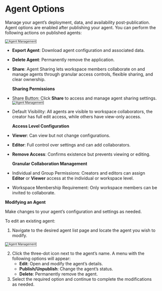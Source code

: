 # Agent Options

Manage your agent’s deployment, data, and availability post-publication. Agent options are enabled after publishing your agent. You can perform the following actions on published agents:

<img src="../images/agent_management_2.png" alt="Agent Management" title="Agent Management" style="border: 1px solid gray; zoom:70%;">

* **Export Agent**: Download agent configuration and associated data.
* **Delete Agent**: Permanently remove the application.
* **Share**: Agent Sharing lets workspace members collaborate on and manage agents through granular access controls, flexible sharing, and clear ownership.

    **Sharing Permissions**

* Share Button: Click **Share** to access and manage agent sharing settings.
  <img src="../images/agent_management_3.png" alt="Agent Management" title="Agent Management" style="border: 1px solid gray; zoom:70%;">

* Default Visibility: All agents are visible to workspace collaborators, the creator has full edit access, while others have view-only access.

    **Access Level Configuration**

* **Viewer**: Can view but not change configurations.
* **Editor**: Full control over settings and can add collaborators.
* **Remove Access**: Confirms existence but prevents viewing or editing.

    **Granular Collaboration Management**

* Individual and Group Permissions: Creators and editors can assign **Editor** or **Viewer** access at the individual or workspace level.
* Workspace Membership Requirement: Only workspace members can be invited to collaborate.

**Modifying an Agent**

Make changes to your agent’s configuration and settings as needed.

To edit an existing agent:

1. Navigate to the desired agent list page and locate the agent you wish to modify. 
<img src="../images/agent_management_1.png" alt="Agent Management" title="Agent Management" style="border: 1px solid gray; zoom:70%;">

2. Click the three-dot icon next to the agent’s name. A menu with the following options will appear:
    * **Edit**: Open and modify the agent’s details.
    * **Publish/Unpublish**: Change the agent’s status.
    * **Delete**: Permanently remove the agent.
3. Select the required option and continue to complete the modifications as needed.
